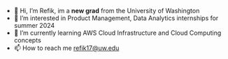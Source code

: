 - 👋 Hi, I’m Refik, im a **new grad** from the University of Washington
- 👀 I’m interested in Product Management, Data Analytics internships for summer 2024 
- 🌱 I’m currently learning AWS Cloud Infrastructure and Cloud Computing concepts 
- 📫 How to reach me refik17@uw.edu

<!---
RefikzAB/RefikzAB is a ✨ special ✨ repository because its `README.md` (this file) appears on your GitHub profile.
You can click the Preview link to take a look at your changes.
--->

